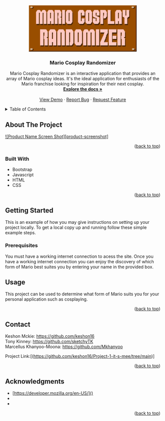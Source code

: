 
<!-- PROJECT LOGO -->
<br />
<div align="center">
  <a href="https://github.com/github_username/repo_name">
    <img src="https://github.com/keshon16/Project-1-it-s-mee/blob/main/img/banner-image.png" alt="Logo" width="350" height="150">
  </a>

<h3 align="center">Mario Cosplay Randomizer</h3>

  <p align="center">
    Mario Cosplay Randomizer is an interactive application that provides an array of Mario cosplay ideas. It's the ideal application for enthusiasts of the Mario franchise looking for inspiration for their next cosplay.
    <br />
    <a href="https://github.com/github_username/repo_name"><strong>Explore the docs »</strong></a>
    <br />
    <br />
    <a href="https://github.com/github_username/repo_name">View Demo</a>
    ·
    <a href="https://github.com/github_username/repo_name/issues/new?labels=bug&template=bug-report---.md">Report Bug</a>
    ·
    <a href="https://github.com/github_username/repo_name/issues/new?labels=enhancement&template=feature-request---.md">Request Feature</a>
  </p>
</div>



<!-- TABLE OF CONTENTS -->
<details>
  <summary>Table of Contents</summary>
  <ol>
    <li>
      <a href="#about-the-project">About The Project</a>
      <ul>
        <li><a href="#built-with">Built With</a></li>
      </ul>
    </li>
    <li>
      <a href="#getting-started">Getting Started</a>
      <ul>
        <li><a href="#prerequisites">Prerequisites</a></li>
        <li><a href="#installation">Installation</a></li>
      </ul>
    </li>
    <li><a href="#usage">Usage</a></li>
    <li><a href="#roadmap">Roadmap</a></li>
    <li><a href="#contributing">Contributing</a></li>
    <li><a href="#license">License</a></li>
    <li><a href="#contact">Contact</a></li>
    <li><a href="#acknowledgments">Acknowledgments</a></li>
  </ol>
</details>



<!-- ABOUT THE PROJECT -->
## About The Project

[![Product Name Screen Shot][product-screenshot]](https://example.com)



<p align="right">(<a href="#readme-top">back to top</a>)</p>



### Built With

* Bootstrap
* Javascript
* HTML
* CSS

<p align="right">(<a href="#readme-top">back to top</a>)</p>



<!-- GETTING STARTED -->
## Getting Started

This is an example of how you may give instructions on setting up your project locally.
To get a local copy up and running follow these simple example steps.

### Prerequisites

You must have a working internet connection to acess the site. Once you have a working internet connection you can enjoy the discovery of which form of Mario best suites you by entering your name in the provided box. 

<!-- USAGE EXAMPLES -->
## Usage

This project can be used to determine what form of Mario suits you for your personal application such as cosplaying.



<p align="right">(<a href="#readme-top">back to top</a>)</p>


<!-- CONTACT -->
## Contact

Keshon Mckie: https://github.com/keshon16 <br>
Tony Kinney: https://github.com/sketchyTK <br>
Marcellus Khanyoo-Moona: https://github.com/Mkhanyoo

Project Link:[(https://github.com/keshon16/Project-1-it-s-mee/tree/main)]

<p align="right">(<a href="#readme-top">back to top</a>)</p>



<!-- ACKNOWLEDGMENTS -->
## Acknowledgments

* [https://developer.mozilla.org/en-US/]()
* []()
* []()

<p align="right">(<a href="#readme-top">back to top</a>)</p>



<!-- MARKDOWN LINKS & IMAGES -->
<!-- https://www.markdownguide.org/basic-syntax/#reference-style-links -->
